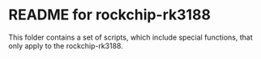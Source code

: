 README for rockchip-rk3188
==========================

This folder contains a set of scripts, which include special functions, that only apply to the rockchip-rk3188.
